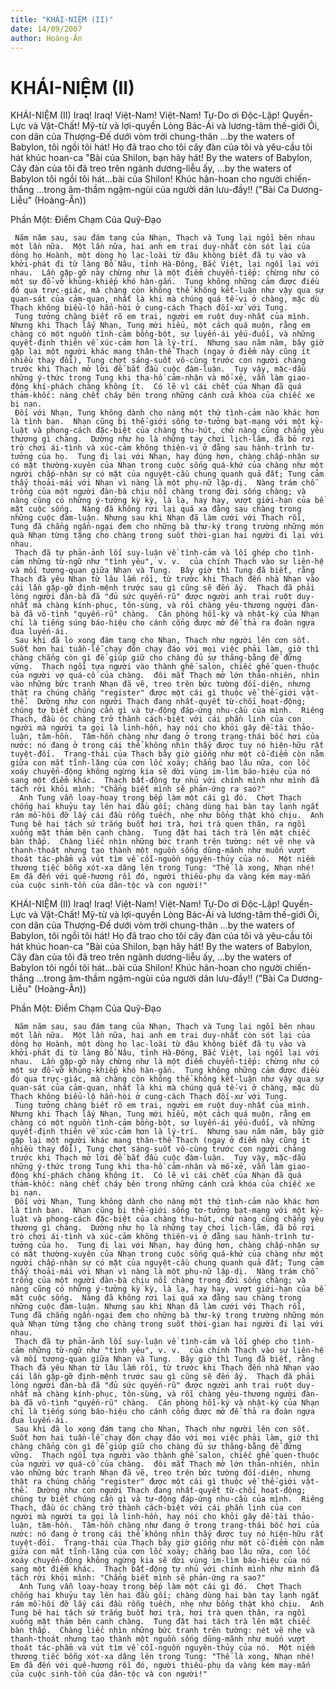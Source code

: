 ```yaml
---
title: "KHÁI-NIỆM (II)"
date: 14/09/2007
author: Hoàng-Ân
---
```


# KHÁI-NIỆM (II)

KHÁI-NIỆM (II)
     Iraq!  Iraq!
     Việt-Nam!  Việt-Nam!
Tự-Do ơi Độc-Lập!  Quyền-Lực và Vật-Chất!
     Mỹ-từ và lợi-quyền
     Lòng Bác-Ái
     và lương-tâm thế-giới
Ôi, con dân của Thượng-Đế
dưới vòm trời chung-thân
     ...by the waters of Babylon,
     tôi ngồi tôi hát!
Họ đã trao cho tôi cây đàn của tôi
     và yêu-cầu tôi hát khúc hoan-ca
     "Bài của Shilon, bạn hãy hát!
By the waters of Babylon,
     Cây đàn của tôi đã treo trên ngành dương-liễu ấy,
     ...by the waters of Babylon
     tôi ngồi tôi hát...bài của Shilon!
Khúc hân-hoan cho người chiến-thắng
     ...trong âm-thầm ngậm-ngùi của
     người dân lưu-đầy!!
("Bài Ca Dương-Liễu" (Hoàng-Ân))

Phần Một: Điểm Chạm Của Quỹ-Đạo

     Năm năm sau, sau đám tang của Nhạn, Thạch và Tung lại ngồi bên nhau một lần nữa.  Một lần nữa, hai anh em trai duy-nhất còn sót lại của dòng họ Hoành, một dòng họ lạc-loài từ đâu không biết đã tụ vào và khởi-phát đi từ làng Bồ Nâu, tỉnh Hà-Đông, Bắc Việt, lại ngồi lại với nhau.  Lần gặp-gỡ này chừng như là một điểm chuyển-tiếp: chừng như có một sự đổ-vỡ khủng-khiếp khó hàn-gắn.  Tung không những cảm được điều đó qua trực-giác, mà chàng còn không thể không kết-luận như vậy qua sự quan-sát của cảm-quan, nhất là khi mà chúng quá tế-vi ở chàng, mặc dù Thạch không biểu-lộ hẳn-hòi ở cung-cách Thạch đối-xử với Tung.
     Tung tưởng chàng biết rõ em trai, người em ruột duy-nhất của mình.  Nhưng khi Thạch lấy Nhạn, Tung mới hiểu, một cách quá muộn, rằng em chàng có một nguồn tình-cảm bồng-bột, sự luyến-ái yếu-đuối, và những quyết-định thiên về xúc-cảm hơn là lý-trí.  Nhưng sau năm năm, bây giờ gặp lại một người khác mang thân-thể Thạch (ngay ở điểm này cũng ít nhiều thay đổi), Tung chợt sáng-suốt vô-cùng trước con người chàng trước khi Thạch mở lời để bắt đầu cuộc đàm-luận.  Tuy vậy, mặc-dầu những ý-thức trong Tung khi tha-hồ cảm-nhận và mổ-xẻ, vẫn làm giao-động khí-phách chàng không ít.  Có lẽ vì cái chết của Nhạn đã quá thảm-khốc: nàng chết cháy bên trong những cánh cửa khóa của chiếc xe bị nạn.
     Đối với Nhạn, Tung không dành cho nàng một thứ tình-cảm nào khác hơn là tình bạn.  Nhạn cũng bị thế-giới sống tơ-tưởng bạt-mạng với một kỷ-luật và phong-cách đặc-biệt của chàng thu-hút, chứ nàng cũng chẳng yêu thương gì chàng.  Dường như họ là những tay chơi lịch-lãm, đã bỏ rơi trò chơi ái-tình và xúc-cảm không thiên-vị ở đằng sau hành-trình tư-tưởng của họ.  Tung đi lại với Nhạn, hay đúng hơn, chàng chấp-nhận sự có mặt thường-xuyên của Nhạn trong cuộc sống quá-khứ của chàng như một người chấp-nhận sự có mặt của nguyệt-cầu chung quanh quả đất; Tung cảm thấy thoải-mái với Nhạn vì nàng là một phụ-nữ lập-dị.  Nàng trám chỗ trống của một người đàn-bà chịu nổi chàng trong đời sống chàng; và nàng cũng có những ý-tưởng kỳ kỳ, là lạ, hay hay, vượt giới-hạn của bề mặt cuộc sống.  Nàng đã không rơi lại quá xa đằng sau chàng trong những cuộc đàm-luận. Nhưng sau khi Nhạn đã làm cưới với Thạch rồi, Tung đã chẳng ngần-ngại đem cho những bà thư-ký trong trường những món quà Nhạn từng tặng cho chàng trong suốt thời-gian hai người đi lại với nhau.
     Thạch đã tự phản-ảnh lối suy-luận về tình-cảm và lối ghép cho tình-cảm những từ-ngữ như "tình yêu", v. v.  của chính Thạch vào sự liên-hệ và mối tương-quan giữa Nhạn và Tung.  Bây giờ thì Tung đã biết, rằng Thạch đã yêu Nhạn từ lâu lắm rồi, từ trước khi Thạch đến nhà Nhạn vào cái lần gặp-gỡ định-mệnh trước sau gì cũng sẽ đến ấy.  Thạch đã phải lòng người đàn-bà đã "đủ sức quyến-rũ" được người anh trai ruột duy-nhất mà chàng kính-phục, tôn-sùng, và rồi chàng yêu-thương người đàn-bà đã vô-tình "quyến-rũ" chàng.  Căn phòng hồi-ký và nhật-ký của Nhạn chỉ là tiếng súng báo-hiệu cho cánh cổng được mở để thả ra đoàn ngựa đua luyến-ái.
     Sau khi đã lo xong đám tang cho Nhạn, Thạch như người lên cơn sốt.  Suốt hơn hai tuần-lễ chạy đôn chạy đáo với mọi việc phải làm, giờ thì chàng chẳng còn gì để giúp giữ cho chàng đủ sự thăng-bằng để đứng vững.  Thạch ngồi tựa người vào thành ghế salon, chiếc ghế quen-thuộc của người vợ quá-cố của chàng.  đôi mắt Thạch mở lớn thản-nhiên, nhìn vào những bức tranh Nhạn đã vẽ, treo trên bức tường đối-diện, nhưng thật ra chúng chẳng "register" được một cái gì thuộc về thế-giới vật-thể.  Dường như con người Thạch đang nhất-quyết từ-chối hoạt-động; chúng tự biết chúng cần gì và tự-động đáp-ứng nhu-cầu của mình.  Riêng Thạch, đầu óc chàng trở thành cách-biệt với cái phần linh của con người mà người ta gọi là linh-hồn, hay nói cho khỏi gây đề-tài thảo-luận, tâm-hồn.  Tâm-hồn chàng như đang ở trong trạng-thái bốc hơi của nước: nó đang ở trong cái thể không nhìn thấy được tuy nó hiện-hữu rất tuyệt-đối.  Trạng-thái của Thạch bây giờ giống như một cố-điểm còn nằm giữa con mắt tĩnh-lặng của cơn lốc xoáy; chẳng bao lâu nữa, con lốc xoáy chuyển-động không ngừng kia sẽ dời vùng im-lìm báo-hiệu của nó sang một điểm khác.  Thạch bất-động tự nhủ với chính mình như mình đã tách rời khỏi mình: "Chẳng biết mình sẽ phản-ứng ra sao?"
      Anh Tung vẫn loay-hoay trong bếp làm một cái gì đó.  Chợt Thạch chống hai khuỷu tay lên hai đầu gối; chàng dùng hai bàn tay lạnh ngắt rám mồ-hôi đỡ lấy cái đầu rỗng tuếch, nhẹ như bổng thật khó chịu.  Anh Tung bê hai tách sứ trắng buốt hơi trà, hơi trà quen thân, ra ngồi xuống mặt thảm bên cạnh chàng.  Tung đặt hai tách trà lên mặt chiếc bàn thấp.  Chàng liếc nhìn những bức tranh trên tường: nét vẽ nhẹ và thanh-thoát nhưng tạo thành một nguồn sống dũng-mãnh như muốn vượt thoát tác-phẩm và vút tìm về cỗi-nguồn nguyên-thủy của nó.  Một niềm thương tiếc bỗng xót-xa dâng lên trong Tung: "Thế là xong, Nhạn nhé!  Em đã đến với quê-hương rồi đó, người thiếu-phụ da vàng kém may-mắn của cuộc sinh-tồn của dân-tộc và con người!"

KHÁI-NIỆM (II)
     Iraq!  Iraq!
     Việt-Nam!  Việt-Nam!
Tự-Do ơi Độc-Lập!  Quyền-Lực và Vật-Chất!
     Mỹ-từ và lợi-quyền
     Lòng Bác-Ái
     và lương-tâm thế-giới
Ôi, con dân của Thượng-Đế
dưới vòm trời chung-thân
     ...by the waters of Babylon,
     tôi ngồi tôi hát!
Họ đã trao cho tôi cây đàn của tôi
     và yêu-cầu tôi hát khúc hoan-ca
     "Bài của Shilon, bạn hãy hát!
By the waters of Babylon,
     Cây đàn của tôi đã treo trên ngành dương-liễu ấy,
     ...by the waters of Babylon
     tôi ngồi tôi hát...bài của Shilon!
Khúc hân-hoan cho người chiến-thắng
     ...trong âm-thầm ngậm-ngùi của
     người dân lưu-đầy!!
("Bài Ca Dương-Liễu" (Hoàng-Ân))

Phần Một: Điểm Chạm Của Quỹ-Đạo

     Năm năm sau, sau đám tang của Nhạn, Thạch và Tung lại ngồi bên nhau một lần nữa.  Một lần nữa, hai anh em trai duy-nhất còn sót lại của dòng họ Hoành, một dòng họ lạc-loài từ đâu không biết đã tụ vào và khởi-phát đi từ làng Bồ Nâu, tỉnh Hà-Đông, Bắc Việt, lại ngồi lại với nhau.  Lần gặp-gỡ này chừng như là một điểm chuyển-tiếp: chừng như có một sự đổ-vỡ khủng-khiếp khó hàn-gắn.  Tung không những cảm được điều đó qua trực-giác, mà chàng còn không thể không kết-luận như vậy qua sự quan-sát của cảm-quan, nhất là khi mà chúng quá tế-vi ở chàng, mặc dù Thạch không biểu-lộ hẳn-hòi ở cung-cách Thạch đối-xử với Tung.
     Tung tưởng chàng biết rõ em trai, người em ruột duy-nhất của mình.  Nhưng khi Thạch lấy Nhạn, Tung mới hiểu, một cách quá muộn, rằng em chàng có một nguồn tình-cảm bồng-bột, sự luyến-ái yếu-đuối, và những quyết-định thiên về xúc-cảm hơn là lý-trí.  Nhưng sau năm năm, bây giờ gặp lại một người khác mang thân-thể Thạch (ngay ở điểm này cũng ít nhiều thay đổi), Tung chợt sáng-suốt vô-cùng trước con người chàng trước khi Thạch mở lời để bắt đầu cuộc đàm-luận.  Tuy vậy, mặc-dầu những ý-thức trong Tung khi tha-hồ cảm-nhận và mổ-xẻ, vẫn làm giao-động khí-phách chàng không ít.  Có lẽ vì cái chết của Nhạn đã quá thảm-khốc: nàng chết cháy bên trong những cánh cửa khóa của chiếc xe bị nạn.
     Đối với Nhạn, Tung không dành cho nàng một thứ tình-cảm nào khác hơn là tình bạn.  Nhạn cũng bị thế-giới sống tơ-tưởng bạt-mạng với một kỷ-luật và phong-cách đặc-biệt của chàng thu-hút, chứ nàng cũng chẳng yêu thương gì chàng.  Dường như họ là những tay chơi lịch-lãm, đã bỏ rơi trò chơi ái-tình và xúc-cảm không thiên-vị ở đằng sau hành-trình tư-tưởng của họ.  Tung đi lại với Nhạn, hay đúng hơn, chàng chấp-nhận sự có mặt thường-xuyên của Nhạn trong cuộc sống quá-khứ của chàng như một người chấp-nhận sự có mặt của nguyệt-cầu chung quanh quả đất; Tung cảm thấy thoải-mái với Nhạn vì nàng là một phụ-nữ lập-dị.  Nàng trám chỗ trống của một người đàn-bà chịu nổi chàng trong đời sống chàng; và nàng cũng có những ý-tưởng kỳ kỳ, là lạ, hay hay, vượt giới-hạn của bề mặt cuộc sống.  Nàng đã không rơi lại quá xa đằng sau chàng trong những cuộc đàm-luận. Nhưng sau khi Nhạn đã làm cưới với Thạch rồi, Tung đã chẳng ngần-ngại đem cho những bà thư-ký trong trường những món quà Nhạn từng tặng cho chàng trong suốt thời-gian hai người đi lại với nhau.
     Thạch đã tự phản-ảnh lối suy-luận về tình-cảm và lối ghép cho tình-cảm những từ-ngữ như "tình yêu", v. v.  của chính Thạch vào sự liên-hệ và mối tương-quan giữa Nhạn và Tung.  Bây giờ thì Tung đã biết, rằng Thạch đã yêu Nhạn từ lâu lắm rồi, từ trước khi Thạch đến nhà Nhạn vào cái lần gặp-gỡ định-mệnh trước sau gì cũng sẽ đến ấy.  Thạch đã phải lòng người đàn-bà đã "đủ sức quyến-rũ" được người anh trai ruột duy-nhất mà chàng kính-phục, tôn-sùng, và rồi chàng yêu-thương người đàn-bà đã vô-tình "quyến-rũ" chàng.  Căn phòng hồi-ký và nhật-ký của Nhạn chỉ là tiếng súng báo-hiệu cho cánh cổng được mở để thả ra đoàn ngựa đua luyến-ái.
     Sau khi đã lo xong đám tang cho Nhạn, Thạch như người lên cơn sốt.  Suốt hơn hai tuần-lễ chạy đôn chạy đáo với mọi việc phải làm, giờ thì chàng chẳng còn gì để giúp giữ cho chàng đủ sự thăng-bằng để đứng vững.  Thạch ngồi tựa người vào thành ghế salon, chiếc ghế quen-thuộc của người vợ quá-cố của chàng.  đôi mắt Thạch mở lớn thản-nhiên, nhìn vào những bức tranh Nhạn đã vẽ, treo trên bức tường đối-diện, nhưng thật ra chúng chẳng "register" được một cái gì thuộc về thế-giới vật-thể.  Dường như con người Thạch đang nhất-quyết từ-chối hoạt-động; chúng tự biết chúng cần gì và tự-động đáp-ứng nhu-cầu của mình.  Riêng Thạch, đầu óc chàng trở thành cách-biệt với cái phần linh của con người mà người ta gọi là linh-hồn, hay nói cho khỏi gây đề-tài thảo-luận, tâm-hồn.  Tâm-hồn chàng như đang ở trong trạng-thái bốc hơi của nước: nó đang ở trong cái thể không nhìn thấy được tuy nó hiện-hữu rất tuyệt-đối.  Trạng-thái của Thạch bây giờ giống như một cố-điểm còn nằm giữa con mắt tĩnh-lặng của cơn lốc xoáy; chẳng bao lâu nữa, con lốc xoáy chuyển-động không ngừng kia sẽ dời vùng im-lìm báo-hiệu của nó sang một điểm khác.  Thạch bất-động tự nhủ với chính mình như mình đã tách rời khỏi mình: "Chẳng biết mình sẽ phản-ứng ra sao?"
      Anh Tung vẫn loay-hoay trong bếp làm một cái gì đó.  Chợt Thạch chống hai khuỷu tay lên hai đầu gối; chàng dùng hai bàn tay lạnh ngắt rám mồ-hôi đỡ lấy cái đầu rỗng tuếch, nhẹ như bổng thật khó chịu.  Anh Tung bê hai tách sứ trắng buốt hơi trà, hơi trà quen thân, ra ngồi xuống mặt thảm bên cạnh chàng.  Tung đặt hai tách trà lên mặt chiếc bàn thấp.  Chàng liếc nhìn những bức tranh trên tường: nét vẽ nhẹ và thanh-thoát nhưng tạo thành một nguồn sống dũng-mãnh như muốn vượt thoát tác-phẩm và vút tìm về cỗi-nguồn nguyên-thủy của nó.  Một niềm thương tiếc bỗng xót-xa dâng lên trong Tung: "Thế là xong, Nhạn nhé!  Em đã đến với quê-hương rồi đó, người thiếu-phụ da vàng kém may-mắn của cuộc sinh-tồn của dân-tộc và con người!"
